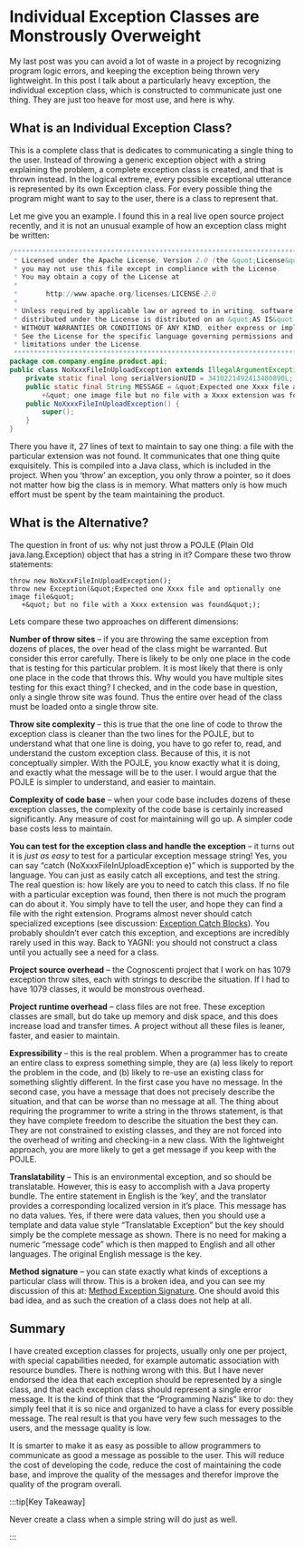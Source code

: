 #  Individual Exception Classes are Monstrously Overweight

My last post was you can avoid a lot of waste in a project by recognizing program logic errors, and keeping the exception being thrown very lightweight. In this post I talk about a particularly heavy exception, the individual exception class, which is constructed to communicate just one thing. They are just too heave for most use, and here is why.

## What is an Individual Exception Class?

This is a complete class that is dedicates to communicating a single thing to the user. Instead of throwing a generic exception object with a string explaining the problem, a complete exception class is created, and that is thrown instead. In the logical extreme, every possible exceptional utterance is represented by its own Exception class. For every possible thing the program might want to say to the user, there is a class to represent that.  

Let me give you an example. I found this in a real live open source project recently, and it is not an unusual example of how an exception class might be written:

```java
/*******************************************************************************
 * Licensed under the Apache License, Version 2.0 (the &quot;License&quot;);
 * you may not use this file except in compliance with the License.
 * You may obtain a copy of the License at
 *
 *       http://www.apache.org/licenses/LICENSE-2.0
 *
 * Unless required by applicable law or agreed to in writing, software
 * distributed under the License is distributed on an &quot;AS IS&quot; BASIS,
 * WITHOUT WARRANTIES OR CONDITIONS OF ANY KIND, either express or implied.
 * See the License for the specific language governing permissions and
 * limitations under the License.
 ******************************************************************************/
package com.company.engine.product.api;
public class NoXxxxFileInUploadException extends IllegalArgumentException{
    private static final long serialVersionUID = 3410221492413480890L;
    public static final String MESSAGE = &quot;Expected one Xxxx file and optionally&quot;
        +&quot; one image file but no file with a Xxxx extension was found&quot;;
    public NoXxxxFileInUploadException() {
        super();
    }
}

```


There you have it, 27 lines of text to maintain to say one thing: a file with the particular extension was not found. It communicates that one thing quite exquisitely. This is compiled into a Java class, which is included in the project. When you ‘throw’ an exception, you only throw a pointer, so it does not matter how big the class is in memory. What matters only is how much effort must be spent by the team maintaining the product.

## What is the Alternative?

The question in front of us: why not just throw a POJLE (Plain Old java.lang.Exception) object that has a string in it? Compare these two throw statements:

```
throw new NoXxxxFileInUploadException();
throw new Exception(&quot;Expected one Xxxx file and optionally one image file&quot;
   +&quot; but no file with a Xxxx extension was found&quot;);

```


Lets compare these two approaches on different dimensions: 

**Number of throw sites** – if you are throwing the same exception from dozens of places, the over head of the class might be warranted. But consider this error carefully. There is likely to be only one place in the code that is testing for this particular problem. It is most likely that there is only one place in the code that throws this. Why would you have multiple sites testing for this exact thing? I checked, and in the code base in question, only a single throw site was found. Thus the entire over head of the class must be loaded onto a single throw site.  

**Throw site complexity** – this is true that the one line of code to throw the exception class is cleaner than the two lines for the POJLE, but to understand what that one line is doing, you have to go refer to, read, and understand the custom exception class. Because of this, it is not conceptually simpler. With the POJLE, you know exactly what it is doing, and exactly what the message will be to the user. I would argue that the POJLE is simpler to understand, and easier to maintain.  

**Complexity of code base** – when your code base includes dozens of these exception classes, the complexity of the code base is certainly increased significantly. Any measure of cost for maintaining will go up. A simpler code base costs less to maintain.  

**You can test for the exception class and handle the exception** – it turns out it is _just as easy_ to test for a particular exception message string! Yes, you can say “catch (NoXxxxFileInUploadException e)” which is supported by the language. You can just as easily catch all exceptions, and test the string. The real question is: how likely are you to need to catch this class. If no file with a particular exception was found, then there is not much the program can do about it. You simply have to tell the user, and hope they can find a file with the right extension. Programs almost never should catch specialized exceptions (see discussion: [Exception Catch Blocks](https://agiletribe.purplehillsbooks.com/2011/10/01/3-exception-catch-blocks/)). You probably shouldn’t ever catch this exception, and exceptions are incredibly rarely used in this way. Back to YAGNI: you should not construct a class until you actually see a need for a class.  

**Project source overhead** – the Cognoscenti project that I work on has 1079 exception throw sites, each with strings to describe the situation. If I had to have 1079 classes, it would be monstrous overhead.  

**Project runtime overhead** – class files are not free. These exception classes are small, but do take up memory and disk space, and this does increase load and transfer times. A project without all these files is leaner, faster, and easier to maintain.  

**Expressibility** – this is the real problem. When a programmer has to create an entire class to express something simple, they are (a) less likely to report the problem in the code, and (b) likely to re-use an existing class for something slightly different. In the first case you have no message. In the second case, you have a message that does not precisely describe the situation, and that can be _worse_ than no message at all. The thing about requiring the programmer to write a string in the throws statement, is that they have complete freedom to describe the situation the best they can. They are not constrained to existing classes, and they are not forced into the overhead of writing and checking-in a new class. With the lightweight approach, you are more likely to get a get message if you keep with the POJLE.  

**Translatability** – This is an environmental exception, and so should be translatable. However, this is easy to accomplish with a Java property bundle. The entire statement in English is the ‘key’, and the translator provides a corresponding localized version in it’s place. This message has no data values. Yes, if there were data values, then you should use a template and data value style “Translatable Exception” but the key should simply be the complete message as shown. There is no need for making a numeric “message code” which is then mapped to English and all other languages. The original English message is the key.  

**Method signature** – you can state exactly what kinds of exceptions a particular class will throw. This is a broken idea, and you can see my discussion of this at: [Method Exception Signature](https://agiletribe.purplehillsbooks.com/2013/04/04/method-exception-signature/). One should avoid this bad idea, and as such the creation of a class does not help at all.

## Summary

I have created exception classes for projects, usually only one per project, with special capabilities needed, for example automatic association with resource bundles. There is nothing wrong with this. But I have never endorsed the idea that each exception should be represented by a single class, and that each exception class should represent a single error message. It is the kind of think that the “Programming Nazis” like to do: they simply feel that it is so nice and organized to have a class for every possible message. The real result is that you have very few such messages to the users, and the message quality is low. 

It is smarter to make it as easy as possible to allow programmers to communicate as good a message as possible to the user. This will reduce the cost of developing the code, reduce the cost of maintaining the code base, and improve the quality of the messages and therefor improve the quality of the program overall.

:::tip[Key Takeaway]

Never create a class when a simple string will do just as well.

:::